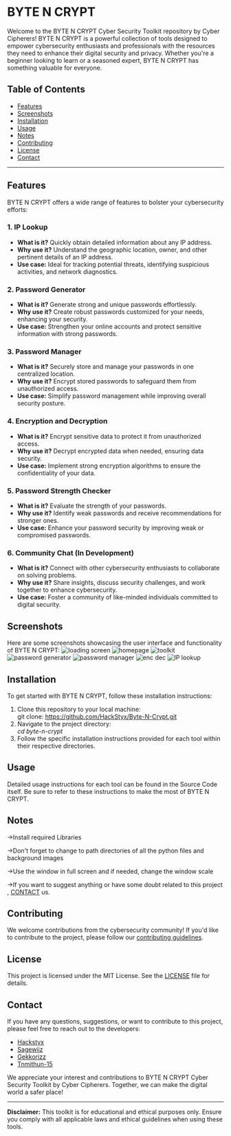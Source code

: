# BYTE N CRYPT

Welcome to the BYTE N CRYPT Cyber Security Toolkit repository by Cyber Cipherers! BYTE N CRYPT is a powerful collection of tools designed to empower cybersecurity enthusiasts and professionals with the resources they need to enhance their digital security and privacy. Whether you're a beginner looking to learn or a seasoned expert, BYTE N CRYPT has something valuable for everyone.

## Table of Contents
- [Features](#features)
- [Screenshots](#screenshots)
- [Installation](#installation)
- [Usage](#usage)
- [Notes](#notes)
- [Contributing](#contributing)
- [License](#license)
- [Contact](#contact)

---

## Features

BYTE N CRYPT offers a wide range of features to bolster your cybersecurity efforts:

### 1. IP Lookup
- **What is it?** Quickly obtain detailed information about any IP address.
- **Why use it?** Understand the geographic location, owner, and other pertinent details of an IP address.
- **Use case:** Ideal for tracking potential threats, identifying suspicious activities, and network diagnostics.

### 2. Password Generator
- **What is it?** Generate strong and unique passwords effortlessly.
- **Why use it?** Create robust passwords customized for your needs, enhancing your security.
- **Use case:** Strengthen your online accounts and protect sensitive information with strong passwords.

### 3. Password Manager
- **What is it?** Securely store and manage your passwords in one centralized location.
- **Why use it?** Encrypt stored passwords to safeguard them from unauthorized access.
- **Use case:** Simplify password management while improving overall security posture.

### 4. Encryption and Decryption
- **What is it?** Encrypt sensitive data to protect it from unauthorized access.
- **Why use it?** Decrypt encrypted data when needed, ensuring data security.
- **Use case:** Implement strong encryption algorithms to ensure the confidentiality of your data.

### 5. Password Strength Checker
- **What is it?** Evaluate the strength of your passwords.
- **Why use it?** Identify weak passwords and receive recommendations for stronger ones.
- **Use case:** Enhance your password security by improving weak or compromised passwords.

### 6. Community Chat (In Development)
- **What is it?** Connect with other cybersecurity enthusiasts to collaborate on solving problems.
- **Why use it?** Share insights, discuss security challenges, and work together to enhance cybersecurity.
- **Use case:** Foster a community of like-minded individuals committed to digital security.

## Screenshots

Here are some screenshots showcasing the user interface and functionality of BYTE N CRYPT:
![loading screen](https://github.com/HackStyx/Byte-N-Crypt/assets/137396151/54cde34d-fb0d-44c2-a661-8e0a36b32e32)
![homepage](https://github.com/HackStyx/Byte-N-Crypt/assets/137396151/7a360e65-7a90-4569-85a5-a2da1921d471)
![toolkit](https://github.com/HackStyx/Byte-N-Crypt/assets/137396151/3d529372-e3ac-4c9f-8e93-4457c2430f85)
![password generator](https://github.com/HackStyx/Byte-N-Crypt/assets/137396151/c9d1e748-6fbe-4639-91cb-828a94c3fed5)
![password manager](https://github.com/HackStyx/Byte-N-Crypt/assets/137396151/6017224e-d44a-4a60-914b-b2ccc15fbdff)
![enc dec ](https://github.com/HackStyx/Byte-N-Crypt/assets/137396151/5b4a9f18-372b-439b-b042-8377923601da)
![IP lookup](https://github.com/HackStyx/Byte-N-Crypt/assets/137396151/e50c42d8-fd4c-4121-9f58-1d7d5b91deeb)



## Installation

To get started with BYTE N CRYPT, follow these installation instructions:

1. Clone this repository to your local machine:                    
   git clone: https://github.com/HackStyx/Byte-N-Crypt.git
2. Navigate to the project directory:                              
       _cd byte-n-crypt_
3. Follow the specific installation instructions provided for each tool within their respective directories.

## Usage

Detailed usage instructions for each tool can be found in the Source Code itself. Be sure to refer to these instructions to make the most of BYTE N CRYPT.

## Notes

->Install required Libraries

->Don't forget to change to path directories of all the python     files and background images

->Use the window in full screen and if needed, change the window  scale

->If you want to suggest anything or have some doubt related to this project , [CONTACT](#Contact.md) us.



## Contributing

We welcome contributions from the cybersecurity community! If you'd like to contribute to the project, please follow our [contributing guidelines](CONTRIBUTING.md).

## License

This project is licensed under the MIT License. See the [LICENSE](LICENSE) file for details.

## Contact

If you have any questions, suggestions, or want to contribute to this project, please feel free to reach out to the developers:

- [Hackstyx](https://github.com/hackstyx)
- [Sagewiiz](https://github.com/sagewiiz)
- [Gekkorizz](https://github.com/gekkorizz)
- [Tnmithun-15](https://github.com/tnmithun-15)

We appreciate your interest and contributions to BYTE N CRYPT Cyber Security Toolkit by Cyber Cipherers. Together, we can make the digital world a safer place!

---

**Disclaimer:** This toolkit is for educational and ethical purposes only. Ensure you comply with all applicable laws and ethical guidelines when using these tools.

